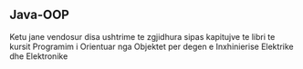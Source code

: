 ## Java-OOP
Ketu jane vendosur disa ushtrime te zgjidhura sipas kapitujve te libri te kursit Programim i Orientuar nga Objektet per degen e Inxhinierise Elektrike dhe Elektronike
